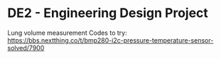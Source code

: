 # DE2 - Engineering Design Project
Lung volume measurement
Codes to try: https://bbs.nextthing.co/t/bmp280-i2c-pressure-temperature-sensor-solved/7900
